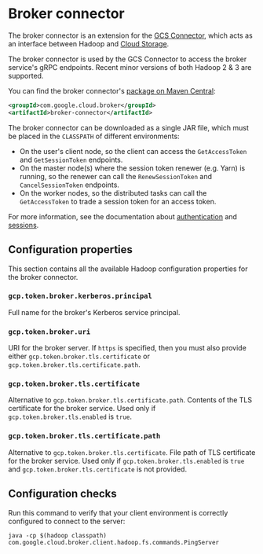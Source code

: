 # Broker connector

The broker connector is an extension for the [GCS Connector](https://github.com/GoogleCloudPlatform/bigdata-interop/tree/master/gcs),
which acts as an interface between Hadoop and [Cloud Storage](https://cloud.google.com/storage/).

The broker connector is used by the GCS Connector to access the broker service's gRPC endpoints. Recent minor versions
of both Hadoop 2 & 3 are supported.

You can find the broker connector's [package on Maven Central](https://search.maven.org/search?q=g:com.google.cloud.broker%20AND%20a:broker-connector):

```xml
<groupId>com.google.cloud.broker</groupId>
<artifactId>broker-connector</artifactId>
```

The broker connector can be downloaded as a single JAR file, which must be placed in the `CLASSPATH` of different
environments:

-   On the user's client node, so the client can access the `GetAccessToken` and `GetSessionToken` endpoints.
-   On the master node(s) where the session token renewer (e.g. Yarn) is running, so the renewer can
    call the `RenewSessionToken` and `CancelSessionToken` endpoints.
-   On the worker nodes, so the distributed tasks can call the `GetAccessToken` to trade a session token for
    an access token.

For more information, see the documentation about [authentication](authentication.md) and [sessions](sessions.md).

## Configuration properties

This section contains all the available Hadoop configuration properties for the broker connector.

### `gcp.token.broker.kerberos.principal`

Full name for the broker's Kerberos service principal.

### `gcp.token.broker.uri`

URI for the broker server. If `https` is specified, then you must also provide either `gcp.token.broker.tls.certificate`
or `gcp.token.broker.tls.certificate.path`.

### `gcp.token.broker.tls.certificate`

Alternative to `gcp.token.broker.tls.certificate.path`. Contents of the TLS certificate for the broker service.
Used only if `gcp.token.broker.tls.enabled` is `true`.

### `gcp.token.broker.tls.certificate.path`

Alternative to `gcp.token.broker.tls.certificate`. File path of TLS certificate for the broker service.
Used only if `gcp.token.broker.tls.enabled` is `true` and `gcp.token.broker.tls.certificate`  is not provided.

## Configuration checks

Run this command to verify that your client environment is correctly configured to connect to the server:

```shell
java -cp $(hadoop classpath) com.google.cloud.broker.client.hadoop.fs.commands.PingServer
```
